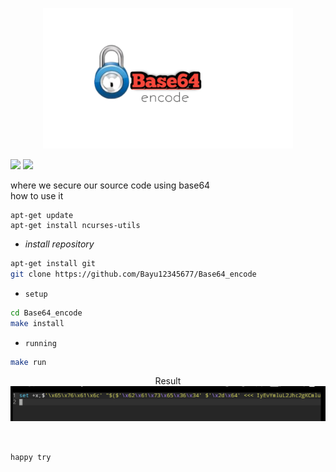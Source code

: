 <p align="center">
    <img src="https://github.com/Bayu12345677/Base64_encode/blob/main/img/20220127_224533.jpg" width="400">
</p>

[![](https://img.shields.io/static/v1?logo=dash&label=code&message=open%20source&color=green)](https://github.com/Bayu12345677)
[![](https://img.shields.io/static/v1?logo=whatsapp&label=call%20me&message=whatsapp&color=yellow)](https://chat.whatsapp.com/GxUnM7xAJyU7A0YYcjpnL0)


where we secure our source code using base64<br>
how to use it

```
apt-get update
apt-get install ncurses-utils
```

- *install repository*<br>
```bash
apt-get install git
git clone https://github.com/Bayu12345677/Base64_encode
```

- `setup`
```bash
cd Base64_encode
make install
```
- `running`
```bash
make run
```

<p align="center">
   Result<img src="https://github.com/Bayu12345677/Base64_encode/blob/main/img/Screenshot_20220127-231131~2.png">
</p>
<br>

`happy try`
